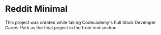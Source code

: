 # Reddit Minimal

This project was created while taking Codecademy's Full Stack Developer Career Path as the final project in the front end section.
